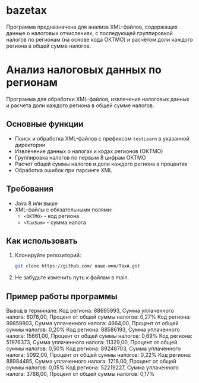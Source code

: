 # bazetax
Программа предназначена для анализа XML-файлов, содержащих данные о налоговых отчислениях, с последующей группировкой налогов по регионам (на основе кода ОКТМО) и расчётом доли каждого региона в общей сумме налогов.
# Анализ налоговых данных по регионам

Программа для обработки XML-файлов, извлечения налоговых данных и расчета доли каждого региона в общей сумме налогов.

## Основные функции

- Поиск и обработка XML-файлов с префиксом `testLearn` в указанной директории
- Извлечение данных о налогах и кодах регионов (ОКТМО)
- Группировка налогов по первым 8 цифрам ОКТМО
- Расчет общей суммы налогов и доли каждого региона в процентах
- Обработка ошибок при парсинге XML

## Требования

- Java 8 или выше
- XML-файлы с обязательными полями:
  - `<OKTMO>` - код региона
  - `<TaxSum>` - сумма налога

## Как использовать

1. Клонируйте репозиторий:
   ```bash
   git clone https://github.com/ ваше-имя/TaxA.git
   ```
2. Не забудьте изменить путь к файлам в main.

## Пример работы программы
Вывод в терминале:
Код региона: 88695993, Сумма уплаченного налога: 6076,00, Процент от общей суммы налогов: 0,27%
Код региона: 99859803, Сумма уплаченного налога: 4664,00, Процент от общей суммы налогов: 0,20%
Код региона: 88586193, Сумма уплаченного налога: 15661,00, Процент от общей суммы налогов: 0,69%
Код региона: 51976373, Сумма уплаченного налога: 11329,00, Процент от общей суммы налогов: 0,50%
Код региона: 89248703, Сумма уплаченного налога: 5092,00, Процент от общей суммы налогов: 0,22%
Код региона: 88984485, Сумма уплаченного налога: 1218,00, Процент от общей суммы налогов: 0,05%
Код региона: 52219227, Сумма уплаченного налога: 3788,00, Процент от общей суммы налогов: 0,17%
